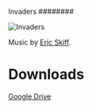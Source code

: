 Invaders
########

![Invaders](https://a33b03e928ff6166bf4374828c0aee8fc7891271.googledrive.com/host/0B5q3Uj1fQdj6MUk5N2Jqc2dUTEk/invaders.gif)

Music by [Eric Skiff](http://ericskiff.com/music/).

Downloads
=========

[Google Drive](https://drive.google.com/a/socketubs.org/folderview?id=0B5q3Uj1fQdj6MUk5N2Jqc2dUTEk&usp=sharing#list)
